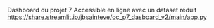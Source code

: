 Dashboard du projet 7
Accessible en ligne avec un dataset réduit
https://share.streamlit.io/jbsainteve/oc_p7_dasboard_v2/main/app.py
